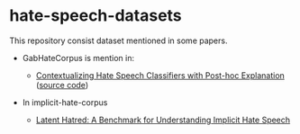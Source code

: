 # hate-speech-datasets
This repository consist dataset mentioned in some papers. 
* GabHateCorpus is mention in: 
  - [Contextualizing Hate Speech Classifiers with Post-hoc Explanation](https://arxiv.org/abs/2005.02439) ([source code](https://github.com/BrendanKennedy/contextualizing-hate-speech-models-with-explanations!))

* In implicit-hate-corpus
  - [Latent Hatred: A Benchmark for Understanding Implicit Hate Speech](https://arxiv.org/abs/2109.05322)

